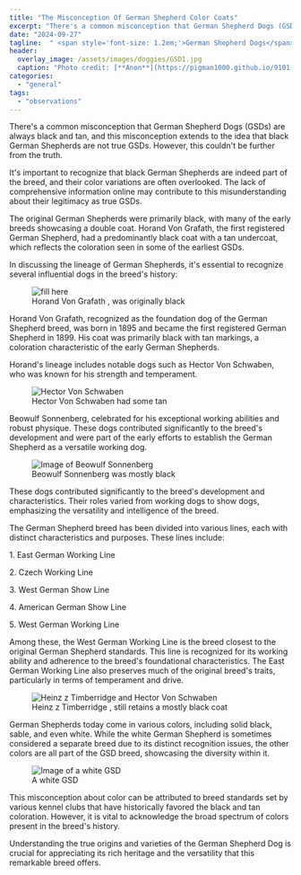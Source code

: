 ```yaml
---
title: "The Misconception Of German Shepherd Color Coats"
excerpt: "There's a common misconception that German Shepherd Dogs (GSDs) are always black and tan, and this misconception extends to the idea that black German Shepherds are not true GSDs. However, this couldn't be further from the truth."
date: "2024-09-27"
tagline:  " <span style='font-size: 1.2em;'>German Shepherd Dogs</span><br>are originally black."
header:
  overlay_image: /assets/images/doggies/GSD1.jpg
  caption: "Photo credit: [**Anon**](https://pigman1000.github.io/9101-292-003/general/the-misconception-of-german-shepherd-color-coats/)"
categories: 
  - "general"
tags: 
  - "observations"
---
```


There's a common misconception that German Shepherd Dogs (GSDs) are always black and tan, and this misconception extends to the idea that black German Shepherds are not true GSDs. However, this couldn't be further from the truth. 

It's important to recognize that black German Shepherds are indeed part of the breed, and their color variations are often overlooked. The lack of comprehensive information online may contribute to this misunderstanding about their legitimacy as true GSDs.

The original German Shepherds were primarily black, with many of the early breeds showcasing a double coat. Horand Von Grafath, the first registered German Shepherd, had a predominantly black coat with a tan undercoat, which reflects the coloration seen in some of the earliest GSDs.

In discussing the lineage of German Shepherds, it's essential to recognize several influential dogs in the breed's history:


<figure class="align-center">
  <img src="{{ site.url }}{{ site.baseurl }}/assets/images/doggies/GSD2.jpg" alt="fill here">
  <figcaption>Horand Von Grafath , was originally black</figcaption>
</figure> 

Horand Von Grafath, recognized as the foundation dog of the German Shepherd breed, was born in 1895 and became the first registered German Shepherd in 1899. His coat was primarily black with tan markings, a coloration characteristic of the early German Shepherds.

Horand's lineage includes notable dogs such as Hector Von Schwaben, who was known for his strength and temperament.


<figure class="align-center">
  <img src="{{ site.url }}{{ site.baseurl }}/assets/images/doggies/GSD3.jpg" alt="Hector Von Schwaben">
  <figcaption>Hector Von Schwaben had some tan</figcaption>
</figure> 

Beowulf Sonnenberg, celebrated for his exceptional working abilities and robust physique. These dogs contributed significantly to the breed's development and were part of the early efforts to establish the German Shepherd as a versatile working dog.

<figure class="align-center">
  <img src="{{ site.url }}{{ site.baseurl }}/assets/images/doggies/GSD4.jpg" alt="Image of Beowulf Sonnenberg">
  <figcaption>Beowulf Sonnenberg was mostly black</figcaption>
</figure> 

These dogs contributed significantly to the breed's development and characteristics. Their roles varied from working dogs to show dogs, emphasizing the versatility and intelligence of the breed.

The German Shepherd breed has been divided into various lines, each with distinct characteristics and purposes. These lines include:

1\. East German Working Line

2\. Czech Working Line

3\. West German Show Line

4\. American German Show Line

5\. West German Working Line

Among these, the West German Working Line is the breed closest to the original German Shepherd standards. This line is recognized for its working ability and adherence to the breed's foundational characteristics. The East German Working Line also preserves much of the original breed's traits, particularly in terms of temperament and drive.


<figure class="align-center">
  <img src="{{ site.url }}{{ site.baseurl }}/assets/images/doggies/GSD5.jpg" alt="Heinz z Timberridge and Hector Von Schwaben">
  <figcaption>Heinz z Timberridge , still retains a mostly black coat</figcaption>
</figure> 

German Shepherds today come in various colors, including solid black, sable, and even white. While the white German Shepherd is sometimes considered a separate breed due to its distinct recognition issues, the other colors are all part of the GSD breed, showcasing the diversity within it.

<figure class="align-center">
  <img src="{{ site.url }}{{ site.baseurl }}/assets/images/doggies/GSD6.jpg" alt="Image of a white GSD">
  <figcaption>A white GSD </figcaption>
</figure> 

This misconception about color can be attributed to breed standards set by various kennel clubs that have historically favored the black and tan coloration. However, it is vital to acknowledge the broad spectrum of colors present in the breed's history.

Understanding the true origins and varieties of the German Shepherd Dog is crucial for appreciating its rich heritage and the versatility that this remarkable breed offers.
